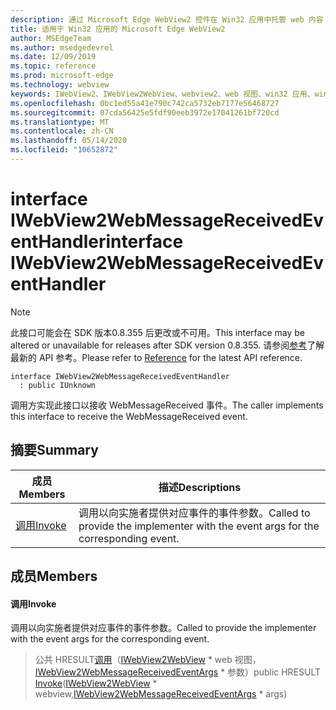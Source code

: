 ```yaml
---
description: 通过 Microsoft Edge WebView2 控件在 Win32 应用中托管 web 内容
title: 适用于 Win32 应用的 Microsoft Edge WebView2
author: MSEdgeTeam
ms.author: msedgedevrel
ms.date: 12/09/2019
ms.topic: reference
ms.prod: microsoft-edge
ms.technology: webview
keywords: IWebView2、IWebView2WebView、webview2、web 视图、win32 应用、win32、edge
ms.openlocfilehash: 0bc1ed55a41e790c742ca5732eb7177e56468727
ms.sourcegitcommit: 07cda56425e5fdf90eeb3972e17041261bf720cd
ms.translationtype: MT
ms.contentlocale: zh-CN
ms.lasthandoff: 05/14/2020
ms.locfileid: "10652872"
---
```

# <span data-ttu-id="1783e-104">interface IWebView2WebMessageReceivedEventHandler</span><span class="sxs-lookup"><span data-stu-id="1783e-104">interface IWebView2WebMessageReceivedEventHandler</span></span> 

> [!NOTE]
> <span data-ttu-id="1783e-105">此接口可能会在 SDK 版本0.8.355 后更改或不可用。</span><span class="sxs-lookup"><span data-stu-id="1783e-105">This interface may be altered or unavailable for releases after SDK version 0.8.355.</span></span> <span data-ttu-id="1783e-106">请参阅[参考](../../../webview2-api-reference.md)了解最新的 API 参考。</span><span class="sxs-lookup"><span data-stu-id="1783e-106">Please refer to [Reference](../../../webview2-api-reference.md) for the latest API reference.</span></span>

```
interface IWebView2WebMessageReceivedEventHandler
  : public IUnknown
```

<span data-ttu-id="1783e-107">调用方实现此接口以接收 WebMessageReceived 事件。</span><span class="sxs-lookup"><span data-stu-id="1783e-107">The caller implements this interface to receive the WebMessageReceived event.</span></span>

## <span data-ttu-id="1783e-108">摘要</span><span class="sxs-lookup"><span data-stu-id="1783e-108">Summary</span></span>

 <span data-ttu-id="1783e-109">成员</span><span class="sxs-lookup"><span data-stu-id="1783e-109">Members</span></span>                        | <span data-ttu-id="1783e-110">描述</span><span class="sxs-lookup"><span data-stu-id="1783e-110">Descriptions</span></span>
--------------------------------|---------------------------------------------
[<span data-ttu-id="1783e-111">调用</span><span class="sxs-lookup"><span data-stu-id="1783e-111">Invoke</span></span>](#invoke) | <span data-ttu-id="1783e-112">调用以向实施者提供对应事件的事件参数。</span><span class="sxs-lookup"><span data-stu-id="1783e-112">Called to provide the implementer with the event args for the corresponding event.</span></span>

## <span data-ttu-id="1783e-113">成员</span><span class="sxs-lookup"><span data-stu-id="1783e-113">Members</span></span>

#### <span data-ttu-id="1783e-114">调用</span><span class="sxs-lookup"><span data-stu-id="1783e-114">Invoke</span></span> 

<span data-ttu-id="1783e-115">调用以向实施者提供对应事件的事件参数。</span><span class="sxs-lookup"><span data-stu-id="1783e-115">Called to provide the implementer with the event args for the corresponding event.</span></span>

> <span data-ttu-id="1783e-116">公共 HRESULT[调用](#invoke)（[IWebView2WebView](IWebView2WebView.md) \* web 视图，[IWebView2WebMessageReceivedEventArgs](IWebView2WebMessageReceivedEventArgs.md) \* 参数）</span><span class="sxs-lookup"><span data-stu-id="1783e-116">public HRESULT [Invoke](#invoke)([IWebView2WebView](IWebView2WebView.md) \* webview,[IWebView2WebMessageReceivedEventArgs](IWebView2WebMessageReceivedEventArgs.md) \* args)</span></span>

